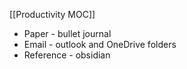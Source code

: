[[Productivity MOC]]
- Paper - bullet journal
- Email - outlook and OneDrive folders
- Reference - obsidian
